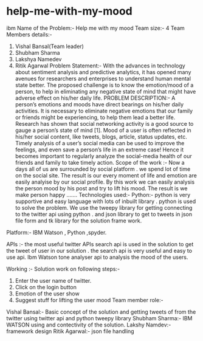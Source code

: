 # help-me-with-my-mood
ibm 
Name of the Problem:- Help me with my mood
Team size:- 4
Team Members details:-
1.	Vishal Bansal(Team leader)
2.	Shubham Sharma
3.	Lakshya Namedev
4.	Ritik Agarwal
Problem Statement:- With the advances in technology about sentiment analysis and predictive analytics, it has opened many avenues for researchers and enterprises to understand human mental state better. The proposed challenge is to know the emotion/mood of a person, to help in eliminating any negative state of mind that might have adverse effect on his/her daily life.
PROBLEM DESCRIPTION:- A person’s emotions and moods have direct bearings on his/her daily activities. It is necessary to eliminate negative emotions that our family or friends might be experiencing, to help them lead a better life. Research has shown that social networking activity is a good source to gauge a person’s state of mind [1]. Mood of a user is often reflected in his/her social content, like tweets, blogs, article, status updates, etc. Timely analysis of a user’s social media can be used to improve the feelings, and even save a person’s life in an extreme case! Hence it becomes important to regularly analyze the social-media health of our friends and family to take timely action.
Scope of the work :- Now a days all of us are surrounded by social platform . we spend lot of time on the social site. The result is our every moment of life and emotion are easily analyise by our social profile. By this work we can easily analysis the person mood by his post and try to lift his mood. The result is we make person happy …….
Technologies used:-
Python:- python is very supportive and easy language with lots of inbuilt library . python is used to  solve the problem. We use the tweepy library for getting connecting to the twitter api using python . and json library to get to tweets in json file form and tk library for the solution frame work.

Platform:- IBM Watson , Python ,spyder.

APIs :-  the most useful twitter APIs  search api is used in the solution to get the tweet of user in our solution . the search api is very useful and easy to use api.
 Ibm Watson tone analyser api to analysis the mood of the users.


Working :-
Solution work on following steps:-
1.	Enter the user name of twitter.
2.	Click on the  login button
3.	Emotion of the user show 
4.	Suggest stuff for lifting the user mood
Team member role:-
 
Vishal Bansal:- Basic concept  of the solution and getting tweets of from the twitter using twitter api and python tweepy  library
Shubham Sharma:- IBM WATSON using and contectivity of the solution.
Lakshy Namdev:- framework design 
Ritik Agarwal:- json file handling
